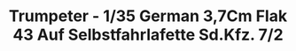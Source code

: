 ---
layout: product
title: "Trumpeter - 1/35 German 3,7Cm Flak 43 Auf Selbstfahrlafette Sd.Kfz. 7/2"
price: "3450" 
desc: "N/A"
img_path: "/assets/img/TRU01527.jpg"
brand: "N/A"
available: false
special_offer: false
new: false
soon: false
cat: "010000"
subcat: "013400"
subsubcat: "0N/A"
sifra: "TRU01527"
---